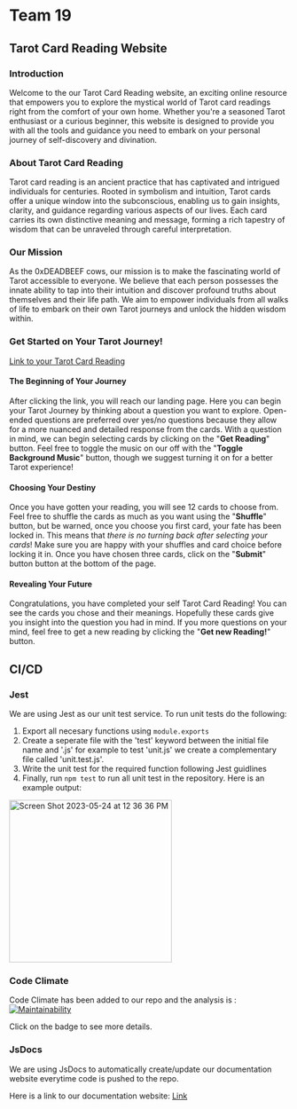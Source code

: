 # Team 19

## Tarot Card Reading Website

### Introduction
Welcome to the our Tarot Card Reading website, an exciting online resource that empowers you to explore the mystical world of Tarot card readings right from the comfort of your own home. Whether you're a seasoned Tarot enthusiast or a curious beginner, this website is designed to provide you with all the tools and guidance you need to embark on your personal journey of self-discovery and divination.

### About Tarot Card Reading
Tarot card reading is an ancient practice that has captivated and intrigued individuals for centuries. Rooted in symbolism and intuition, Tarot cards offer a unique window into the subconscious, enabling us to gain insights, clarity, and guidance regarding various aspects of our lives. Each card carries its own distinctive meaning and message, forming a rich tapestry of wisdom that can be unraveled through careful interpretation.

### Our Mission
As the 0xDEADBEEF cows, our mission is to make the fascinating world of Tarot accessible to everyone. We believe that each person possesses the innate ability to tap into their intuition and discover profound truths about themselves and their life path. We aim to empower individuals from all walks of life to embark on their own Tarot journeys and unlock the hidden wisdom within.

### Get Started on Your Tarot Journey!
[Link to your Tarot Card Reading](https://cse110-sp23-group19.github.io/tarot-card-reader/src/)

#### The Beginning of Your Journey
After clicking the link, you will reach our landing page. Here you can begin your Tarot Journey by thinking about a question you want to explore. Open-ended questions are preferred over yes/no questions because they allow for a more nuanced and detailed response from the cards. With a question in mind, we can begin selecting cards by clicking on the "**Get Reading**" button. Feel free to toggle the music on our off with the "**Toggle Background Music**" button, though we suggest turning it on for a better Tarot experience!

#### Choosing Your Destiny
Once you have gotten your reading, you will see 12 cards to choose from. Feel free to shuffle the cards as much as you want using the "**Shuffle**" button, but be warned, once you choose you first card, your fate has been locked in. This means that *there is no turning back after selecting your cards*! Make sure you are happy with your shuffles and card choice before locking it in. Once you have chosen three cards, click on the "**Submit**" button button at the bottom of the page.

#### Revealing Your Future
Congratulations, you have completed your self Tarot Card Reading! You can see the cards you chose and their meanings. Hopefully these cards give you insight into the question you had in mind. If you more questions on your mind, feel free to get a new reading by clicking the "**Get new Reading!**" button. 

## CI/CD

### Jest
We are using Jest as our unit test service. To run unit tests do the following:
1. Export all necesary functions using `module.exports`
2. Create a seperate file with the 'test' keyword between the initial file name and '.js' for example to test 'unit.js' we create a complementary file called 'unit.test.js'.
3. Write the unit test for the required function following Jest guidlines
4. Finally, run `npm test` to run all unit test in the repository.
Here is an example output:
<img width="293" alt="Screen Shot 2023-05-24 at 12 36 36 PM" src="https://github.com/cse110-sp23-group19/tarot-card-reader/assets/34909983/1d15e57f-36aa-4106-84ee-cc8dcf73f230">

### Code Climate
Code Climate has been added to our repo and the analysis is :
[![Maintainability](https://api.codeclimate.com/v1/badges/05aa89d1b29169024899/maintainability)](https://codeclimate.com/github/cse110-sp23-group19/tarot-card-reader/maintainability)

Click on the badge to see more details.


### JsDocs
We are using JsDocs to automatically create/update our documentation website everytime code is pushed to the repo. 

Here is a link to our documentation website: [Link](https://cse110-sp23-group19.github.io/tarot-card-reader/src/js/documentation/index.html)
